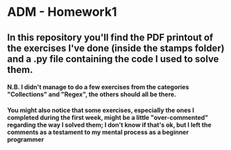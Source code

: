 # ADM - Homework1

## In this repository you'll find the PDF printout of the exercises I've done (inside the stamps folder) and a .py file containing the code I used to solve them. 
#### N.B. I didn't manage to do a few exercises from the categories "Collections" and "Regex", the others should all be there.
#### You might also notice that some exercises, especially the ones I completed during the first week, might be a little "over-commented" regarding the way I solved them; I don't know if that's ok, but I left the comments as a testament to my mental process as a beginner programmer
